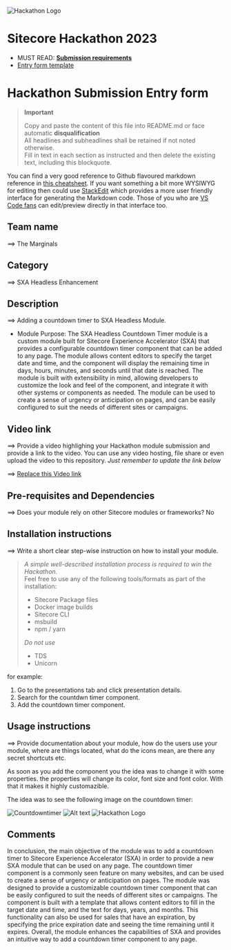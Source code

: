 ![Hackathon Logo](docs/images/hackathon.png?raw=true "Hackathon Logo")
# Sitecore Hackathon 2023

- MUST READ: **[Submission requirements](SUBMISSION_REQUIREMENTS.md)**
- [Entry form template](ENTRYFORM.md)
  
# Hackathon Submission Entry form

> __Important__  
> 
> Copy and paste the content of this file into README.md or face automatic __disqualification__  
> All headlines and subheadlines shall be retained if not noted otherwise.  
> Fill in text in each section as instructed and then delete the existing text, including this blockquote.

You can find a very good reference to Github flavoured markdown reference in [this cheatsheet](https://github.com/adam-p/markdown-here/wiki/Markdown-Cheatsheet). If you want something a bit more WYSIWYG for editing then could use [StackEdit](https://stackedit.io/app) which provides a more user friendly interface for generating the Markdown code. Those of you who are [VS Code fans](https://code.visualstudio.com/docs/languages/markdown#_markdown-preview) can edit/preview directly in that interface too.

## Team name
⟹ The Marginals

## Category
⟹ SXA Headless Enhancement

## Description
⟹ Adding a countdown timer to SXA Headless Module.   

  - Module Purpose:
 The SXA Headless Countdown Timer module is a custom module built for Sitecore Experience Accelerator (SXA) that provides a configurable countdown timer component that can be added to any page. The module allows content editors to specify the target date and time, and the component will display the remaining time in days, hours, minutes, and seconds until that date is reached. The module is built with extensibility in mind, allowing developers to customize the look and feel of the component, and integrate it with other systems or components as needed. The module can be used to create a sense of urgency or anticipation on pages, and can be easily configured to suit the needs of different sites or campaigns.
  

## Video link
⟹ Provide a video highlighing your Hackathon module submission and provide a link to the video. You can use any video hosting, file share or even upload the video to this repository. _Just remember to update the link below_

⟹ [Replace this Video link](#video-link)

## Pre-requisites and Dependencies

⟹ Does your module rely on other Sitecore modules or frameworks?
No

## Installation instructions
⟹ Write a short clear step-wise instruction on how to install your module.  

> _A simple well-described installation process is required to win the Hackathon._  
> Feel free to use any of the following tools/formats as part of the installation:
> - Sitecore Package files
> - Docker image builds
> - Sitecore CLI
> - msbuild
> - npm / yarn
> 
> _Do not use_
> - TDS
> - Unicorn
 
for example:

1. Go to the presentations tab and click presentation details.
2. Search for the countdwn timer component.
3. Add the countdown timer component.  

## Usage instructions
⟹ Provide documentation about your module, how do the users use your module, where are things located, what do the icons mean, are there any secret shortcuts etc.

As soon as you add the component you the idea was to change it with some properties. the properties will change its color, font size and font color. With that it makes it highly customazible. 


The idea was to see the following image on the countdown timer:

![Countdowntimer]([https://ibb.co/DCGSPzC])
![Alt text](https://ibb.co/DCGSPzC)
![Hackathon Logo](docs/images/hackathon.png?raw=true "Hackathon Logo")

## Comments
In conclusion, the main objective of the module was to add a countdown timer to Sitecore Experience Accelerator (SXA) in order to provide a new SXA module that can be used on any page. The countdown timer component is a commonly seen feature on many websites, and can be used to create a sense of urgency or anticipation on pages. The module was designed to provide a customizable countdown timer component that can be easily configured to suit the needs of different sites or campaigns. The component is built with a template that allows content editors to fill in the target date and time, and the text for days, years, and months. This functionality can also be used for sales that have an expiration, by specifying the price expiration date and seeing the time remaining until it expires. Overall, the module enhances the capabilities of SXA and provides an intuitive way to add a countdown timer component to any page.
